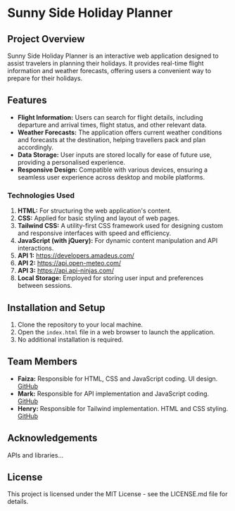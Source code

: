# Sunny Side Holiday Planner

## Project Overview

Sunny Side Holiday Planner is an interactive web application designed to assist travelers in planning their holidays. It provides real-time flight information and weather forecasts, offering users a convenient way to prepare for their holidays.

## Features

- **Flight Information:** Users can search for flight details, including departure and arrival times, flight status, and other relevant data.
- **Weather Forecasts:** The application offers current weather conditions and forecasts at the destination, helping travellers pack and plan accordingly.
- **Data Storage:** User inputs are stored locally for ease of future use, providing a personalised experience.
- **Responsive Design:** Compatible with various devices, ensuring a seamless user experience across desktop and mobile platforms.

### Technologies Used
1. **HTML:** For structuring the web application's content.
2. **CSS:** Applied for basic styling and layout of web pages.
3. **Tailwind CSS:** A utility-first CSS framework used for designing custom and responsive interfaces with speed and efficiency.
4. **JavaScript (with jQuery):** For dynamic content manipulation and API interactions.
5. **API 1:** https://developers.amadeus.com/
6. **API 2:** https://api.open-meteo.com/
6. **API 3:** https://api.api-ninjas.com/
7. **Local Storage:** Employed for storing user input and preferences between sessions.

## Installation and Setup

1. Clone the repository to your local machine.
2. Open the `index.html` file in a web browser to launch the application.
3. No additional installation is required.

## Team Members

- **Faiza:** Responsible for HTML, CSS and JavaScript coding. UI design. [GitHub](https://github.com/Faiza1st)
- **Mark:** Responsible for API implementation and JavaScript coding. [GitHub](https://github.com/mlewis89)
- **Henry:** Responsible for Tailwind implementation. HTML and CSS styling. [GitHub](https://github.com/hr-virieux)

## Acknowledgements

APIs and libraries...

## License

This project is licensed under the MIT License - see the LICENSE.md file for details.
